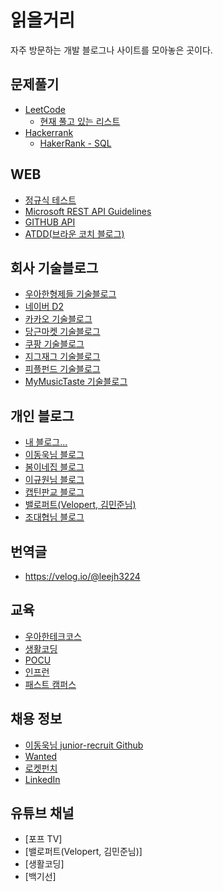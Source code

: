 # 읽을거리
자주 방문하는 개발 블로그나 사이트를 모아놓은 곳이다.

## 문제풀기
- [LeetCode](https://leetcode.com/)
    - [현재 풀고 있는 리스트](https://leetcode.com/problemset/top-100-liked-questions/)
- [Hackerrank](https://www.hackerrank.com/dashboard)
    - [HakerRank - SQL](https://www.hackerrank.com/domains/sql)

## WEB
- [정규식 테스트](https://regexr.com/)
- [Microsoft REST API Guidelines](https://github.com/Microsoft/api-guidelines/blob/master/Guidelines.md?fbclid=IwAR3X-mSH3NmFKRQQrTRomri_oaCIel1fUCB36viSQIjaA4pIGa3VrK8GNCw)
- [GITHUB API](https://developer.github.com/v3/)
- [ATDD(브라운 코치 블로그)](https://boorownie.github.io/)


## 회사 기술블로그
- [우아한형제들 기술블로그](http://woowabros.github.io/)
- [네이버 D2](https://d2.naver.com/home)
- [카카오 기술블로그](https://tech.kakao.com/)
- [당근마켓 기술블로그](https://medium.com/daangn)
- [쿠팡 기술블로그](https://medium.com/coupang-tech)
- [지그재그 기술블로그](https://devblog.croquis.com/ko/)
- [피플펀드 기술블로그](https://tech.peoplefund.co.kr/)
- [MyMusicTaste 기술블로그](https://mymusictaste.github.io/)


## 개인 블로그
- [내 블로그...](https://velog.io/@codemcd)
- [이동욱님 블로그](https://jojoldu.tistory.com/)
- [봄이네집 블로그](https://tech.wheejuni.com/)
- [이규원님 블로그](https://gyuwon.github.io/)
- [캡틴판교 블로그](https://joshua1988.github.io/tech/)
- [밸로퍼트(Velopert, 김민준님)](https://velog.io/@velopert)
- [조대협님 블로그](https://bcho.tistory.com/)


## 번역글
- <https://velog.io/@leejh3224>


## 교육
- [우아한테크코스](https://woowacourse.github.io/)
- [생활코딩](https://opentutorials.org/course/1)
- [POCU](https://pocu.academy/ko)
- [인프런](https://www.inflearn.com/)
- [패스트 캠퍼스](https://www.fastcampus.co.kr/dev_online_algo/?gclid=Cj0KCQiA89zvBRDoARIsAOIePbAna4khr7JwP2g4SgOI1FhtB80HGb5d4RwVGsSifwEhC-qSDAu1uKAaAgwKEALw_wcB)


## 채용 정보
- [이동욱님 junior-recruit Github](https://github.com/jojoldu/junior-recruit-scheduler)
- [Wanted](https://www.wanted.co.kr/)
- [로켓펀치](https://www.rocketpunch.com/)
- [LinkedIn](https://www.linkedin.com/feed/)


## 유튜브 채널
- [포프 TV]
- [밸로퍼트(Velopert, 김민준님)]
- [생활코딩]
- [백기선]
